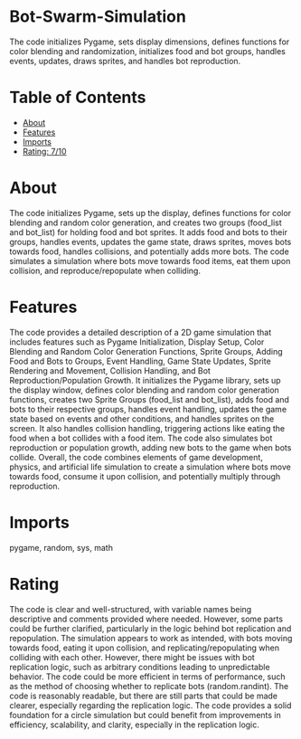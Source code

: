 # Bot-Swarm-Simulation

The code initializes Pygame, sets display dimensions, defines functions for color blending and randomization, initializes food and bot groups, handles events, updates, draws sprites, and handles bot reproduction. 

# Table of Contents

- [About](#about)
- [Features](#features)
- [Imports](#Imports)
- [Rating: 7/10](#Rating)

# About

The code initializes Pygame, sets up the display, defines functions for color blending and random color generation, and creates two groups (food_list and bot_list) for holding food and bot sprites. It adds food and bots to their groups, handles events, updates the game state, draws sprites, moves bots towards food, handles collisions, and potentially adds more bots. The code simulates a simulation where bots move towards food items, eat them upon collision, and reproduce/repopulate when colliding.

# Features

The code provides a detailed description of a 2D game simulation that includes features such as Pygame Initialization, Display Setup, Color Blending and Random Color Generation Functions, Sprite Groups, Adding Food and Bots to Groups, Event Handling, Game State Updates, Sprite Rendering and Movement, Collision Handling, and Bot Reproduction/Population Growth. It initializes the Pygame library, sets up the display window, defines color blending and random color generation functions, creates two Sprite Groups (food_list and bot_list), adds food and bots to their respective groups, handles event handling, updates the game state based on events and other conditions, and handles sprites on the screen. It also handles collision handling, triggering actions like eating the food when a bot collides with a food item. The code also simulates bot reproduction or population growth, adding new bots to the game when bots collide. Overall, the code combines elements of game development, physics, and artificial life simulation to create a simulation where bots move towards food, consume it upon collision, and potentially multiply through reproduction.

# Imports

pygame, random, sys, math

# Rating

The code is clear and well-structured, with variable names being descriptive and comments provided where needed. However, some parts could be further clarified, particularly in the logic behind bot replication and repopulation. The simulation appears to work as intended, with bots moving towards food, eating it upon collision, and replicating/repopulating when colliding with each other. However, there might be issues with bot replication logic, such as arbitrary conditions leading to unpredictable behavior. The code could be more efficient in terms of performance, such as the method of choosing whether to replicate bots (random.randint). The code is reasonably readable, but there are still parts that could be made clearer, especially regarding the replication logic. The code provides a solid foundation for a circle simulation but could benefit from improvements in efficiency, scalability, and clarity, especially in the replication logic.
